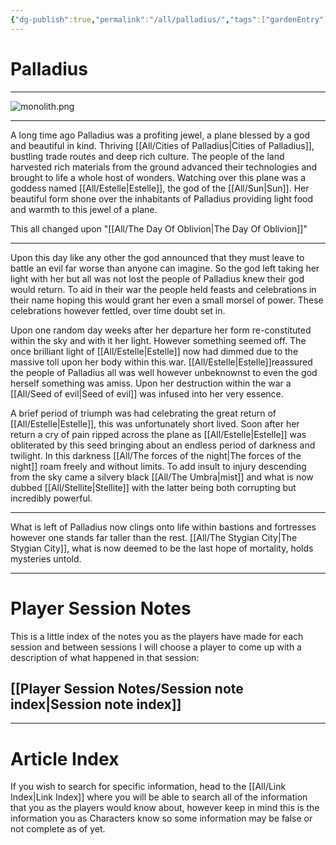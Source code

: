 ```yaml
---
{"dg-publish":true,"permalink":"/all/palladius/","tags":["gardenEntry"]}
---
```


# Palladius
***

![monolith.png](/img/user/All/monolith.png)
***

A long time ago Palladius was a profiting jewel, a plane blessed by a god and beautiful in kind. Thriving [[All/Cities of Palladius\|Cities of Palladius]], bustling trade routes and deep rich culture. The people of the land harvested rich materials from the ground advanced their technologies and brought to life a whole host of wonders. Watching over this plane was a goddess named [[All/Estelle\|Estelle]], the god of the [[All/Sun\|Sun]]. Her beautiful form shone over the inhabitants of Palladius providing light food and warmth to this jewel of a plane.  

This all changed upon "[[All/The Day Of Oblivion\|The Day Of Oblivion]]" 
***

Upon this day like any other the god announced that they must leave to battle an evil far worse than anyone can imagine. So the god left taking her light with her but all was not lost the people of Palladius knew their god would return. To aid in their war the people held feasts and celebrations in their name hoping this would grant her even a small morsel of power. These celebrations however fettled, over time doubt set in. 

Upon one random day weeks after her departure her form re-constituted within the sky and with it her light. However something seemed off. The once brilliant light of [[All/Estelle\|Estelle]] now had dimmed due to the massive toll upon her body within this war. [[All/Estelle\|Estelle]]reassured the people of Palladius all was well however unbeknownst to even the god herself something was amiss. Upon her destruction within the war a [[All/Seed of evil\|Seed of evil]] was infused into her very essence. 

A brief period of triumph was had celebrating the great return of [[All/Estelle\|Estelle]], this was unfortunately short lived. Soon after her return a cry of pain ripped across the plane as [[All/Estelle\|Estelle]] was obliterated by this seed bringing about an endless period of darkness and twilight. In this darkness [[All/The forces of the night\|The forces of the night]] roam freely and without limits. To add insult to injury descending from the sky came a silvery black [[All/The Umbra\|mist]] and what is now dubbed [[All/Stellite\|Stellite]] with the latter being both corrupting but incredibly powerful.

***

What is left of Palladius now clings onto life within bastions and fortresses however one stands far taller than the rest. [[All/The Stygian City\|The Stygian City]], what is now deemed to be the last hope of mortality, holds mysteries untold. 

***
# Player Session Notes

This is a little index of the notes you as the players have made for each session and between sessions I will choose a player to come up with a description of what happened in that session:

## [[Player Session Notes/Session note index\|Session note index]]
***
# Article Index
 
 If you wish to search for specific information, head to the [[All/Link Index\|Link Index]] where you will be able to search all of the information that you as the players would know about, however keep in mind this is the information you as Characters know so some information may be false or not complete as of yet.





